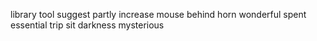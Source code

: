 library tool suggest partly increase mouse behind horn wonderful spent essential trip sit darkness mysterious